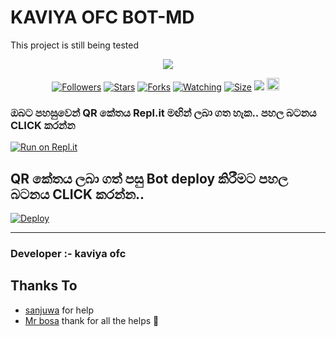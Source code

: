 # KAVIYA OFC BOT-MD
This project is still being tested
<p align="center"> <a href="kaviyaofc1"><img align="center" src="https://telegra.ph/file/a8a94d212fd52906b3c8d.jpg"/></a>
 <p align="center">
<a href="https://github.com/kaviyaofc1/AQUABOT-MD"><img title="Followers" src="https://img.shields.io/github/followers/kaviyaofc?e=flat-square"></a>
<a href="https://github.com/kaviyaofc1/AQUABOT-MD/stargazers/"><img title="Stars" src="https://img.shields.io/github/stars/sanuwaofficial/AQUABOT-MD?color=blue&style=flat-square"></a>
<a href="https://github.com/kaviyaofc1/AQUABOT-MD/network/members"><img title="Forks" src="https://img.shields.io/github/forks/kaviyaofc1/AQUABOT-MD?color=red&style=flat-square"></a>
<a href="https://github.com/kaviyaofc1/AQUABOT-MD/watchers"><img title="Watching" src="https://img.shields.io/github/watchers/kaviyaofc1/AQUABOT-MD?label=Watchers&color=blue&style=flat-square"></a>
<a href="https://github.com/sanuwaofficial/AQUABOT-MD"><img title="Size" src="https://img.shields.io/github/repo-size/kaviyaofc1/AQUABOT-MD?style=flat-square&color=green"></a>
<a href="https://hits.seeyoufarm.com"><img src="https://hits.seeyoufarm.com/api/count/incr/badge.svg?url=https://github.com/kaviyaofc1/AQUABOT-MD&count_bg=%2379C83D&title_bg=%23555555&icon=probot.svg&icon_color=%2300FF6D&title=hits&edge_flat=false"/></a>
<a href="https://github.com/kaviyaofc1/AQUABOT-MD/graphs/commit-activity"><img height="20" src="https://img.shields.io/badge/Maintained%3F-yes-green.svg"></a>&nbsp;&nbsp;
</p>
<p align='center'>
    </p>
    
  ### ඔබට පහසුවෙන් QR කේතය Repl.it මඟින් ලබා ගත හැක.. පහල බටනය CLICK කරන්න

[![Run on Repl.it](https://repl.it/badge/github/quiec/whatsasena)](https://replit.com/@MagmaGaming/AQUABOT-MDV2?v=1)

## QR කේතය ලබා ගත් පසු Bot deploy කිරීමට පහල බටනය CLICK කරන්න..
[![Deploy](https://www.herokucdn.com/deploy/button.svg)](https://heroku.com/deploy?template=https://github.com/kaviyaofc1/KAVIYAOFCBOT-MD)


---------------------------------   

 ###  Developer :- kaviya ofc 

## Thanks To
- [sanjuwa](https://github.com/sanjuwa22/) for help 
- [Mr bosa](https://github.com/adiwajshing/Baileys) thank for all the helps 🤝
 
  
 
